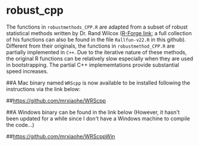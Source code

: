 robust_cpp
==========

The functions in `robustmethods_CPP.R` are adapted from a subset of robust statistical methods written by Dr. Rand Wilcox ([R-Forge link](https://r-forge.r-project.org/projects/wrs/); a full collection of his functions can also be found in the file `Rallfun-v22.R` in this github). Different from their originals, the functions in `robustmethod_CPP.R` are partially implemented in `C++`. Due to the iterative nature of these methods, the original R functions can be relatively slow especially when they are used in bootstrapping. The partial C++ implememtations provide substantial speed increases.

##A Mac binary named `WRScpp` is now available to be installed following the instructions via the link below:

##https://github.com/mrxiaohe/WRScpp


##A Windows binary can be found in the link below (However, it hasn't been updated for a while since I don't have a Windows machine to compile the code...)

##https://github.com/mrxiaohe/WRScppWin

